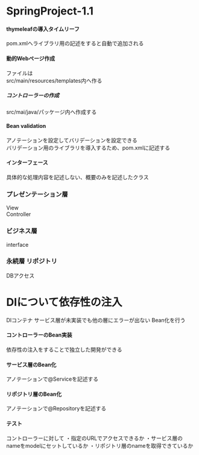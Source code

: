 # SpringProject-1.1
 
#### thymeleafの導入タイムリーフ
pom.xmlへライブラリ用の記述をすると自動で追加される  

#### 動的Webページ作成
ファイルは  
src/main/resources/templates内へ作る  

##### コントローラーの作成
src/mai/java/パッケージ内へ作成する  

#### Bean validation
アノテーションを設定してバリデーションを設定できる  
バリデーション用のライブラリを導入するため、pom.xmlに記述する  

#### インターフェース
具体的な処理内容を記述しない、概要のみを記述したクラス

### プレゼンテーション層
View  
Controller

### ビジネス層
interface

### 永続層 リポジトリ
DBアクセス

# DIについて依存性の注入
DIコンテナ
サービス層が未実装でも他の層にエラーが出ない
Bean化を行う

#### コントローラーのBean実装
  依存性の注入をすることで独立した開発ができる  
#### サービス層のBean化
アノテーションで@Serviceを記述する
#### リポジトリ層のBean化
アノテーションで@Repositoryを記述する

#### テスト
コントローラーに対して
・指定のURLでアクセスできるか
・サービス層のnameをmodelにセットしているか
・リポジトリ層のnameを取得できているか